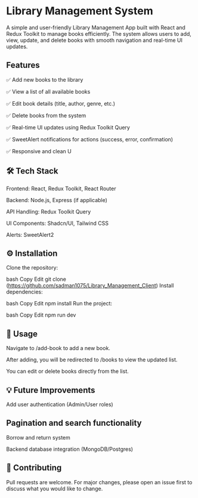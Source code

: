 # Library Management System

A simple and user-friendly Library Management App built with React and Redux Toolkit to manage books efficiently. The system allows users to add, view, update, and delete books with smooth navigation and real-time UI updates.

## Features

✅ Add new books to the library

✅ View a list of all available books

✅ Edit book details (title, author, genre, etc.)

✅ Delete books from the system

✅ Real-time UI updates using Redux Toolkit Query

✅ SweetAlert notifications for actions (success, error, confirmation)

✅ Responsive and clean U

## 🛠️ Tech Stack

Frontend: React, Redux Toolkit, React Router

Backend: Node.js, Express (if applicable)

API Handling: Redux Toolkit Query

UI Components: Shadcn/UI, Tailwind CSS

Alerts: SweetAlert2

## ⚙️ Installation
Clone the repository:

bash
Copy
Edit
git clone (https://github.com/sadman1075/Library_Management_Client)
Install dependencies:

bash
Copy
Edit
npm install
Run the project:

bash
Copy
Edit
npm run dev

## 📄 Usage
Navigate to /add-book to add a new book.

After adding, you will be redirected to /books to view the updated list.

You can edit or delete books directly from the list.

## 💡 Future Improvements
Add user authentication (Admin/User roles)

## Pagination and search functionality

Borrow and return system

Backend database integration (MongoDB/Postgres)

## 🤝 Contributing
Pull requests are welcome. For major changes, please open an issue first to discuss what you would like to change.


